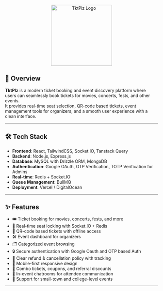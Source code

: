<p align="center">
  <img src="https://res.cloudinary.com/dgxc8nspo/image/upload/v1749873899/maw2lnlkowbftjvtldna.png" alt="TktPlz Logo" width="200"/>
</p>

## 📖 Overview
**TktPlz** is a modern ticket booking and event discovery platform where users can seamlessly book tickets for movies, concerts, fests, and other events.  
It provides real-time seat selection, QR-code based tickets, event management tools for organizers, and a smooth user experience with a clean interface.

---

## 🛠️ Tech Stack
- **Frontend**: React, TailwindCSS, Socket.IO, Tanstack Query
- **Backend**: Node.js, Express.js  
- **Database**: MySQL with Drizzle ORM, MongoDB
- **Authentication**: Google OAuth, OTP Verification, TOTP Verification for Admins 
- **Real-time**: Redis + Socket.IO  
- **Queue Management**: BullMQ  
- **Deployment**: Vercel / DigitalOcean  

---

## ✨ Features
- 🎟️ Ticket booking for movies, concerts, fests, and more  
- 📡 Real-time seat locking with Socket.IO + Redis  
- 📱 QR-code based tickets with offline access  
- 🛠️ Event dashboard for organizers  
- 🗂️ Categorized event browsing  
- 🔒 Secure authentication with Google Oauth and OTP based Auth  
- 📄 Clear refund & cancellation policy with tracking  
- 🎨 Mobile-first responsive design    
- 🧾 Combo tickets, coupons, and referral discounts    
- 💬 In-event chatrooms for attendee communication  
- 📍 Support for small-town and college-level events  

---
